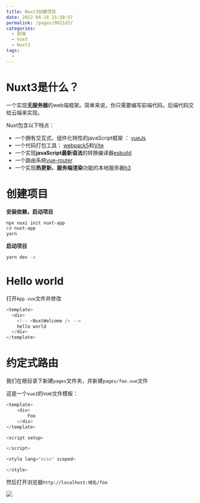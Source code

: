 ```yaml
---
title: Nuxt3创建项目
date: 2022-04-18 15:50:57
permalink: /pages/9021d2/
categories:
  - 前端
  - Vue3
  - Nuxt3
tags:
  - 
---
```


# Nuxt3是什么？

一个实现**无服务器**的web端框架。简单来说，你只需要编写前端代码，后端代码交给云端来实现。

Nuxt包含以下特点：
- 一个拥有交互式、组件化特性的javaScript框架 ： [vueJs](https://v3.vuejs.org/)
- 一个代码打包工具： [webpack5](https://webpack.js.org/)和[Vite](https://vitejs.dev/)
- 一个实现**javaScript最新语法**的转换编译器[esbuild](https://esbuild.github.io/)
- 一个路由系统[vue-router](https://router.vuejs.org/)
- 一个实现**热更新、服务端渲染**功能的本地服务器[h3](https://github.com/unjs/h3)



# 创建项目

**安装依赖，启动项目**
```bash
npx nuxi init nuxt-app
cd nuxt-app
yarn 
```

**启动项目**
```bash
yarn dev -o
```

# Hello world
打开`App.vue`文件并修改

```js
<template>
  <div>
    <!-- <NuxtWelcome /> -->
    hello world
  </div>
</template>

```

# 约定式路由

我们在根目录下新建`pages`文件夹，并新建`pages/foo.vue`文件

这是一个`vue3`的vue文件模板：

```js
<template>
    <div>
        Foo
    </div>
</template>

<script setup>

</script>

<style lang="scss" scoped>

</style>
```

然后打开浏览器`http://localhost:域名/foo`

![](https://s2.loli.net/2022/04/24/2fm6p1atnueHOlX.png)